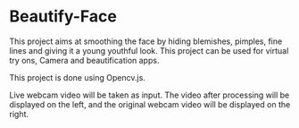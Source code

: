 # Beautify-Face

This project aims at smoothing the face by hiding blemishes, pimples, fine lines and giving it a young youthful look.
This project can be used for virtual try ons, Camera and beautification apps.

This project is done using Opencv.js.

Live webcam video will be taken as input.
The video after processing will be displayed on the left, and the original webcam video will be displayed on the right.
